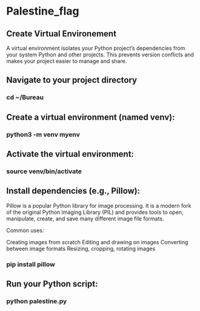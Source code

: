 # Palestine_flag
## Create Virtual Environement 
A virtual environment isolates your Python project’s dependencies from your system Python and other projects.
This prevents version conflicts and makes your project easier to manage and share.

## Navigate to your project directory

### cd ~/Bureau 

## Create a virtual environment (named venv):

### python3 -m venv myenv

## Activate the virtual environment:

### source venv/bin/activate

## Install dependencies (e.g., Pillow):
Pillow is a popular Python library for image processing.
It is a modern fork of the original Python Imaging Library (PIL) and provides tools to open, manipulate, create, and save many different image file formats.

Common uses:

Creating images from scratch
Editing and drawing on images
Converting between image formats
Resizing, cropping, rotating images

### pip install pillow

## Run your Python script:

### python palestine.py
